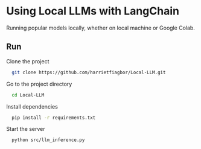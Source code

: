 
# Using Local LLMs with LangChain

Running popular models locally, whether on local machine or Google Colab.


## Run 

Clone the project

```bash
  git clone https://github.com/harrietfiagbor/Local-LLM.git
```

Go to the project directory

```bash
  cd Local-LLM
```

Install dependencies

```bash
  pip install -r requirements.txt
```

Start the server

```bash
  python src/llm_inference.py
```


